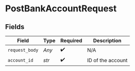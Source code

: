 # PostBankAccountRequest


## Fields

| Field              | Type               | Required           | Description        |
| ------------------ | ------------------ | ------------------ | ------------------ |
| `request_body`     | *Any*              | :heavy_check_mark: | N/A                |
| `account_id`       | *str*              | :heavy_check_mark: | ID of the account  |